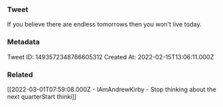 ### Tweet
If you believe there are endless tomorrows then you won't live today.

### Metadata
Tweet ID: 1493572348766605312
Created At: 2022-02-15T13:06:11.000Z

### Related
[[2022-03-01T07:59:08.000Z - IAmAndrewKirby - Stop thinking about the next quarterStart thinki]]

